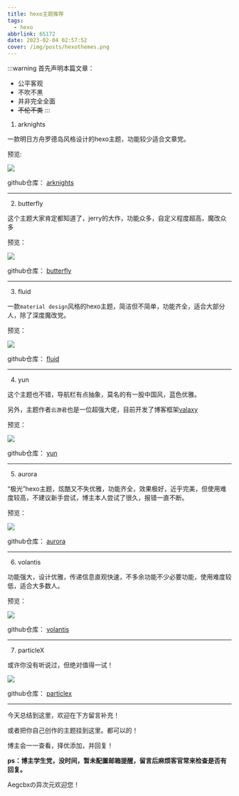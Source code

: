```yaml
---
title: hexo主题推荐
tags:
  - hexo
abbrlink: 65172
date: 2023-02-04 02:57:52
cover: /img/posts/hexothemes.png
---
```

:::warning
首先声明本篇文章：
- 公平客观
- 不吹不黑
- 并非完全全面
- ~~不伦不类~~
:::

1. arknights

一款明日方舟罗德岛风格设计的hexo主题，功能较少适合文章党。

预览:

<a href="https://arknights.theme.hexo.yue.zone/"><img src="/img/posts/arkn.jpg"></a>

github仓库： [arknights](https://github.com/Yue-plus/hexo-theme-arknights)

---

2. butterfly

这个主题大家肯定都知道了，jerry的大作，功能众多，自定义程度超高，魔改众多

预览：

<a href="https://butterfly.js.org/"><img src="/img/posts/btf.png"></a>

github仓库： [butterfly](https://github.com/jerryc127/hexo-theme-butterfly)

---

3. fluid

一款`material design`风格的hexo主题，简洁但不简单，功能齐全，适合大部分人，除了深度魔改党。

预览：

<a href="https://hexo.fluid-dev.com/"><img src="/img/posts/fluid.png"></a>

github仓库： [fluid](https://github.com/fluid-dev/hexo-theme-fluid)

---

4. yun

这个主题也不错，导航栏有点抽象，莫名的有一股中国风，蓝色优雅。

另外，主题作者`云游君`也是一位超强大佬，目前开发了博客框架[valaxy](https://valaxy.site)

预览：

<a href="https://yunyoujun.cn/"><img src="/img/posts/yuntheme.png"></a>

github仓库： [yun](https://github.com/YunYouJun/hexo-theme-yun)

---

5. aurora

“极光”hexo主题，炫酷又不失优雅，功能齐全，效果极好，近乎完美，但使用难度较高，不建议新手尝试，博主本人尝试了很久，报错一直不断。

预览：

<a href="https://tridiamond.tech/"><img src="/img/posts/aurora.png"></a>

github仓库： [aurora](https://github.com/auroral-ui/hexo-theme-aurora)

---

6. volantis

功能强大，设计优雅，传递信息直观快速，不多余功能不少必要功能，使用难度较低，适合大多数人。

预览：

<a href="https://volantis.js.org/"><img src="https://fastly.jsdelivr.net/npm/mhgoos@0.0.1655516891879/YQ2nhcvyCuFsm3g.png"></a>

github仓库： [volantis](https://github.com/volantis-x/hexo-theme-volantis)

---

7. particleX

或许你没有听说过，但绝对值得一试！

<a href="https://argvchs.github.io/"><img src="/img/posts/particlex.png"></a>

github仓库： [particlex](https://github.com/argvchs/hexo-theme-particlex)

---

今天总结到这里，欢迎在下方留言补充！

或者把你自己创作的主题挂到这里。都可以的！

博主会一一查看，择优添加，并回复！

<b>ps：博主学生党，没时间，暂未配置邮箱提醒，留言后麻烦客官常来检查是否有回复。</b>

Aegcbxの异次元欢迎您！